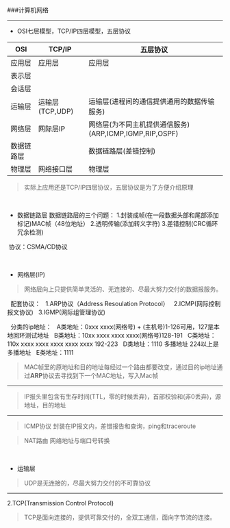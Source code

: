 ###计算机网络

***

- OSI七层模型，TCP/IP四层模型，五层协议

| OSI   | TCP/IP       | 五层协议                                     |
| ----- | ------------ | ---------------------------------------- |
| 应用层   | 应用层          | 应用层                                      |
| 表示层   |              |                                          |
| 会话层   |              |                                          |
| 运输层   | 运输层(TCP,UDP) | 运输层(进程间的通信提供通用的数据传输服务)                   |
| 网络层   | 网际层IP        | 网络层(为不同主机提供通信服务)(ARP,ICMP,IGMP,RIP,OSPF) |
| 数据链路层 |              | 数据链路层(差错控制)                              |
| 物理层   | 网络接口层        | 物理层                                      |

>实际上应用还是TCP/IP四层协议，五层协议是为了方便介绍原理

&nbsp;
&nbsp;

- 数据链路层
  数据链路层的三个问题：
  1.封装成帧(在一段数据头部和尾部添加标记)MAC帧（48位地址）
  2.透明传输(添加转义字符)
  3.差错控制(CRC循环冗余检测)

&nbsp;协议：CSMA/CD协议

&nbsp;
&nbsp;

- 网络层(IP)
> 网络层向上只提供简单灵活的、无连接的、尽最大努力交付的数据报服务。

&nbsp;&nbsp;配套协议：
&nbsp;&nbsp;1.ARP协议（Address Resoulation Protocol）
&nbsp;&nbsp;2.ICMP(网际控制报文协议)
&nbsp;&nbsp;3.IGMP(网际组管理协议)

&nbsp;&nbsp;分类的ip地址：
&nbsp;&nbsp;A类地址：0xxx xxxx(网络号) + (主机号)1-126可用，127是本地回环测试地址
&nbsp;&nbsp;B类地址：10xx xxxx xxxx xxxx(网络号)128-191
&nbsp;&nbsp;C类地址：110x xxxx xxxx xxxx xxxx xxxx 192-223
&nbsp;&nbsp;D类地址：1110 多播地址 224以上是多播地址
&nbsp;&nbsp;E类地址：1111

> MAC帧里的原地址和目的地址每经过一个路由都要改变，通过目的ip地址通过**ARP**协议去寻找到下一个MAC地址，写入Mac帧

***

> IP报头里包含有生存时间(TTL，零的时候丢弃)，首部校验和(非0丢弃)，源地址，目的地址

***

> ICMP协议
> 封装在IP报文内，差错报告和查询，ping和traceroute

> NAT路由 网络地址与端口号转换

&nbsp;
&nbsp;

- 运输层
> UDP是无连接的，尽最大努力交付的不可靠协议

***
2.TCP(Transmission Control Protocol)
> TCP是面向连接的，提供可靠交付的，全双工通信，面向字节流的连接。


